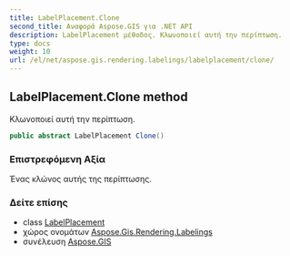 ```yaml
---
title: LabelPlacement.Clone
second_title: Αναφορά Aspose.GIS για .NET API
description: LabelPlacement μέθοδος. Κλωνοποιεί αυτή την περίπτωση.
type: docs
weight: 10
url: /el/net/aspose.gis.rendering.labelings/labelplacement/clone/
---
```

## LabelPlacement.Clone method

Κλωνοποιεί αυτή την περίπτωση.

```csharp
public abstract LabelPlacement Clone()
```

### Επιστρεφόμενη Αξία

Ένας κλώνος αυτής της περίπτωσης.

### Δείτε επίσης

* class [LabelPlacement](../)
* χώρος ονομάτων [Aspose.Gis.Rendering.Labelings](../../labelplacement/)
* συνέλευση [Aspose.GIS](../../../)


